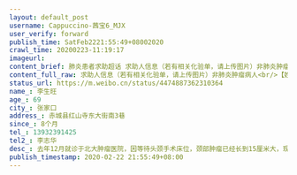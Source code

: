 ```yaml
---
layout: default_post
username: Cappuccino-茜宝6_MJX
user_verify: forward
publish_time: SatFeb2221:55:49+08002020
crawl_time: 20200223-11:19:17
imageurl: 
content_brief: 肺炎患者求助超话 求助人信息（若有相关化验单，请上传图片）非肺炎肿瘤病人【姓名】李生旺【年龄】69【所在城市】张家口【所在小区、社区】赤城县红山寺东大街南3巷【患病时间】8个月【联系方式】13932391425【其他紧急联系人】李志华【病情描述】去年12月就诊于北大肿瘤医院，因等待头颈 ...全文
content_full_raw: 求助人信息（若有相关化验单，请上传图片）非肺炎肿瘤病人<br/>【姓名】李生旺<br/>【年龄】69<br/>【所在城市】张家口<br/>【所在小区、社区】赤城县红山寺东大街南3巷<br/>【患病时间】8个月<br/>【联系方式】13932391425<br/>【其他紧急联系人】李志华<br/>【病情描述】去年12月就诊于北大肿瘤医院，因等待头颈手术床位，颈部肿瘤已经长到15厘米大，现在出现头痛浑身疼痛，本市医院化疗也没床位。请求北京医院开辟求生通道，救救我的父亲。非肺炎肿瘤晚期病人<adata-url="http://t.cn/R2Wxa5P"href="http://weibo.com/p/1001018008613073200000000"data-hide=""><spanclass='url-icon'><imgstyle='width:1rem;height:1rem'src='https://h5.sinaimg.cn/upload/2015/09/25/3/timeline_card_small_location_default.png'></span><spanclass="surl-text">张家口·赤城县</span></a>
status_url: https://m.weibo.cn/status/4474887362310364
name_: 李生旺
age_: 69
city_: 张家口
address_: 赤城县红山寺东大街南3巷
since_: 8个月
tel_: 13932391425
tel2_: 李志华
desc_: 去年12月就诊于北大肿瘤医院，因等待头颈手术床位，颈部肿瘤已经长到15厘米大，现在出现头痛浑身疼痛，本市医院化疗也没床位。请求北京医院开辟求生通道，救救我的父亲。非肺炎肿瘤晚期病人<adata-url="http//t.cn/R2Wxa5P"href="http//weibo.com/p/1001018008613073200000000"data-hide=""><spanclass='url-icon'><imgstyle='width1rem;height1rem'src='https//h5.sinaimg.cn/upload/2015/09/25/3/timeline_card_small_location_default.png'></span><spanclass="surl-text">张家口·赤城县</span></a>
publish_timestamp: 2020-02-22 21:55:49+08:00
---
```

